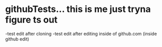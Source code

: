 # githubTests... this is me just tryna figure ts out
-test edit after cloning
-test edit after editing inside of github.com
(inside github edit)
